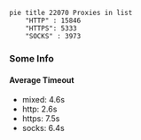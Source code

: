 
```mermaid
pie title 22070 Proxies in list
    "HTTP" : 15846
    "HTTPS": 5333
    "SOCKS" : 3973
```

### Some Info
#### Average Timeout

- mixed: 4.6s
- http: 2.6s
- https: 7.5s
- socks: 6.4s